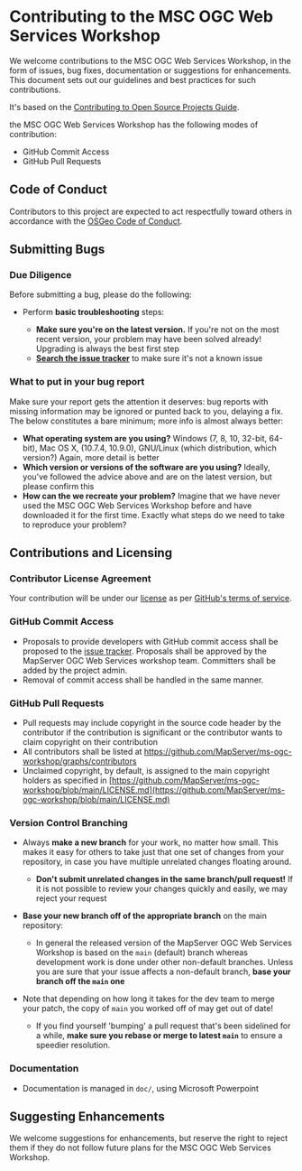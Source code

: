 # Contributing to the MSC OGC Web Services Workshop

We welcome contributions to the MSC OGC Web Services Workshop, in the form of issues, bug fixes, documentation or
suggestions for enhancements. This document sets out our guidelines and best
practices for such contributions.

It's based on the [Contributing to Open Source Projects
Guide](https://contribution-guide-org.readthedocs.io/).

the MSC OGC Web Services Workshop has the following modes of contribution:

- GitHub Commit Access
- GitHub Pull Requests

## Code of Conduct

Contributors to this project are expected to act respectfully toward others in accordance with the [OSGeo Code of Conduct](https://www.osgeo.org/code_of_conduct).

## Submitting Bugs

### Due Diligence

Before submitting a bug, please do the following:

* Perform __basic troubleshooting__ steps:

    * __Make sure you're on the latest version.__ If you're not on the most
      recent version, your problem may have been solved already! Upgrading is
      always the best first step
    * [__Search the issue
      tracker__](https://github.com/MapServer/ms-ogc-workshop/issues)
      to make sure it's not a known issue

### What to put in your bug report

Make sure your report gets the attention it deserves: bug reports with missing
information may be ignored or punted back to you, delaying a fix.  The below
constitutes a bare minimum; more info is almost always better:

* __What operating system are you using?__ Windows (7, 8, 10, 32-bit, 64-bit),
  Mac OS X,  (10.7.4, 10.9.0), GNU/Linux (which distribution, which version?)
  Again, more detail is better
* __Which version or versions of the software are you using?__ Ideally, you've
  followed the advice above and are on the latest version, but please confirm
  this
* __How can the we recreate your problem?__ Imagine that we have never used
  the MSC OGC Web Services Workshop before and have downloaded it for the first time. Exactly what steps
  do we need to take to reproduce your problem?

## Contributions and Licensing

### Contributor License Agreement

Your contribution will be under our [license](https://github.com/MapServer/ms-ogc-workshop/blob/main/LICENSE.md) as per [GitHub's terms of service](https://help.github.com/articles/github-terms-of-service/#6-contributions-under-repository-license).

### GitHub Commit Access

* Proposals to provide developers with GitHub commit access shall be proposed to the [issue tracker](https://github.com/MapServer/ms-ogc-workshop/issues). Proposals shall be approved by the MapServer OGC Web Services workshop team.  Committers shall be added by the project admin.
* Removal of commit access shall be handled in the same manner.

### GitHub Pull Requests

* Pull requests may include copyright in the source code header by the contributor if the contribution is significant or the contributor wants to claim copyright on their contribution
* All contributors shall be listed at https://github.com/MapServer/ms-ogc-workshop/graphs/contributors
* Unclaimed copyright, by default, is assigned to the main copyright holders as specified in [https://github.com/MapServer/ms-ogc-workshop/blob/main/LICENSE.md](https://github.com/MapServer/ms-ogc-workshop/blob/main/LICENSE.md)

### Version Control Branching

* Always __make a new branch__ for your work, no matter how small. This makes
  it easy for others to take just that one set of changes from your repository,
  in case you have multiple unrelated changes floating around.

    * __Don't submit unrelated changes in the same branch/pull request!__ If it
      is not possible to review your changes quickly and easily, we may reject
      your request

* __Base your new branch off of the appropriate branch__ on the main repository:

    * In general the released version of the MapServer OGC Web Services Workshop is based on the ``main``
      (default) branch whereas development work is done under other non-default
      branches. Unless you are sure that your issue affects a non-default
      branch, __base your branch off the ``main`` one__

* Note that depending on how long it takes for the dev team to merge your
  patch, the copy of ``main`` you worked off of may get out of date!
    * If you find yourself 'bumping' a pull request that's been sidelined for a
      while, __make sure you rebase or merge to latest ``main``__ to ensure a
        speedier resolution.

### Documentation

* Documentation is managed in `doc/`, using Microsoft Powerpoint

## Suggesting Enhancements

We welcome suggestions for enhancements, but reserve the right to reject them
if they do not follow future plans for the MSC OGC Web Services Workshop.
